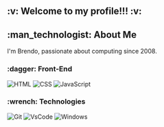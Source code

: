 <h2> :v: Welcome to my profile!!! :v: </h2>
<h2> :man_technologist: About Me </h2>
<p> I'm Brendo, passionate about computing since 2008. <p>

<h3> :dagger: Front-End </h3>

![HTML](https://img.shields.io/badge/-HTML-323330?style=flat&logo=HTML5)
![CSS](https://img.shields.io/badge/-CSS-323330?style=flat&logo=CSS3&logoColor=1572B6)
![JavaScript](https://img.shields.io/badge/-JavaScript-323330?style=flat&logo=javascript)

<h3> :wrench: Technologies </h3>

![Git](https://img.shields.io/badge/-git-323330.svg?style=flat&logo=git&logoColor=orange)
![VsCode](https://img.shields.io/badge/-VsCode-323330?style=flat&logo=visual%20studio%20code&logoColor=blue)
![Windows](https://img.shields.io/badge/-Windows-323330.svg?style=flat&logo=windows&logoColor=blue)
